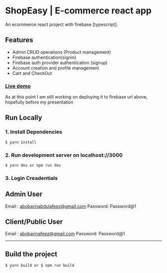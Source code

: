 # ShopEasy | E-commerce react app
An ecommerce react project with firebase [typescript].

## Features

* Admin CRUD operations (Product management)
* Firebase authentication(signin)
* Firebase auth provider authentication (signup)
* Account creation and profile management
* Cart and CheckOut


### [Live demo](https://shopeasy-ecommerce.web.app/)

As at this point I am still working on deploying it to firebase url above, hopefully before my presentation


## Run Locally
### 1. Install Dependencies
```sh
$ yarn install
```


### 2. Run development server on localhost://3000
```sh 
$ yarn dev or npm run dev
```

### 3. Login Creadentials

## Admin User

Email : abobarinabdulafeez@gmail.com Password: Password@1

## Client/Public User

Email : abobarinafeez@gmail.com Password: Password@1

---

## Build the project
```sh
$ yarn build or $ npm run build
```
